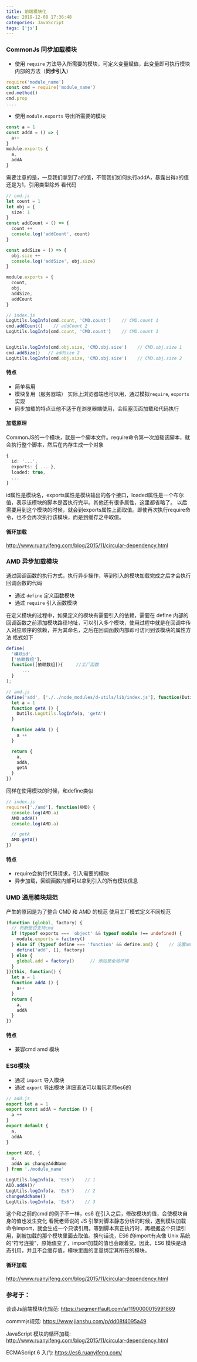 ```yaml
---
title: 前端模块化
date: 2019-12-08 17:36:48
categories: JavaScript
tags: ['js']
---
```


### CommonJs 同步加载模块
- 使用 `require` 方法导入所需要的模块，可定义变量赋值，此变量即可执行模块内部的方法（**同步引入**）
```ts
require('module_name')
const cmd = require('module_name')
cmd.method()
cmd.prop
....
```
- 使用 `module.exports` 导出所需要的模块
```ts
const a = 1
const addA = () => {
  a++
}
module.exports {
  a,
  addA
}
```
需要注意的是，一旦我们拿到了a的值，不管我们如何执行addA，暴露出得a的值还是为1，引用类型除外
看代码
```ts
// cmd.js
let count = 1
let obj = {
  size: 1
}
const addCount = () => {
  count ++
  console.log('addCount', count)
}

const addSize = () => {
  obj.size ++
  console.log('addSize', obj.size)
}

module.exports = {
  count,
  obj,
  addSize,
  addCount
}
```
```ts
// index.js
LogUtils.logInfo(cmd.count, 'CMD.count')    // CMD.count 1
cmd.addCount()    // addCount 2
LogUtils.logInfo(cmd.count, 'CMD.count')    // CMD.count 1


LogUtils.logInfo(cmd.obj.size, 'CMD.obj.size')    // CMD.obj.size 1
cmd.addSize()   // addSize 2
LogUtils.logInfo(cmd.obj.size, 'CMD.obj.size')    // CMD.obj.size 2
```
#### 特点
- 简单易用
- 模块复用（服务器端）
实际上浏览器端也可以用，通过模拟`require`, `exports`实现
- 同步加载的特点让他不适于在浏览器端使用，会阻塞页面加载和代码执行

#### 加载原理
CommonJS的一个模块，就是一个脚本文件。require命令第一次加载该脚本，就会执行整个脚本，然后在内存生成一个对象
```ts
{
  id: '...',
  exports: { ... },
  loaded: true,
  ...
}
```
id属性是模块名，exports属性是模块输出的各个接口，loaded属性是一个布尔值，表示该模块的脚本是否执行完毕。其他还有很多属性，这里都省略了。
以后需要用到这个模块的时候，就会到exports属性上面取值。即使再次执行require命令，也不会再次执行该模块，而是到缓存之中取值。

#### 循环加载
http://www.ruanyifeng.com/blog/2015/11/circular-dependency.html

### AMD 异步加载模块
通过回调函数的执行方式，执行异步操作，等到引入的模块加载完成之后才会执行回调函数的代码
- 通过 `define` 定义函数模块
- 通过 `require` 引入函数模块

在定义模块的过程中，如果定义的模块有需要引入的依赖，需要在 define 内部的回调函数之前添加模块路径地址，可以引入多个模块，使用过程中就是在回调中传入对应顺序的依赖，并为其命名，之后在回调函数内部即可访问到该模块的属性方法
格式如下
```ts
define(
  '模块id',
  ['依赖数组']，
  function([依赖数组]){     //工厂函数
      ...
  }
);
```

```ts
// amd.js
define('add', ['./../node_modules/d-utils/lib/index.js'], function(Dutils) {
  let a = 1
  function getA () {
    Dutils.LogUtils.logInfo(a, 'getA')
  }

  function addA () {
    a ++
  }

  return {
    a,
    addA,
    getA
  }
})
```

同样在使用模块的时候，和define类似
```ts
// index.js
require(['./amd'], function(AMD) {
  console.log(AMD.a)
  AMD.addA()
  console.log(AMD.a)

  // getA
  AMD.getA()
})
```
#### 特点
- require会执行代码请求，引入需要的模块
- 异步加载，回调函数内部可以拿到引入的所有模块信息

### UMD  通用模块规范
产生的原因是为了整合 CMD 和 AMD 的规范 使用工厂模式定义不同规范
```ts
(function (global, factory) {
  // 判断是否支持cmd
  if (typeof exports === 'object' && typeof module !== undefined) {
    module.exports = factory()
  } else if (typeof define === 'function' && define.amd) {    // 设置amd
    define('add', [], factory)
  } else {
    global.add = factory()      // 添加至全局环境
  }
})(this, function() {
  let a = 1
  function addA () {
    a++
  }
  return {
    a,
    addA
  }
})
```
#### 特点
- 兼容cmd  amd 模块

### ES6模块
- 通过 `import` 导入模块
- 通过 `export` 导出模块
详细语法可以看阮老师es6的

```ts
// add.js
export let a = 1
export const addA = function () {
  a ++
}
export default {
  a,
  addA
}
```
```ts
import ADD, {
  a,
  addA as changeAddName
} from './module_name'

LogUtils.logInfo(a, 'Es6')    // 1
ADD.addA()/
LogUtils.logInfo(a, 'Es6')    // 2
changeAddName()
LogUtils.logInfo(a, 'Es6')    // 3
```
这个和之前的cmd 的例子不一样，es6 在引入之后，修改模块的值，会使模块自身的值也发生变化
看阮老师说的
JS 引擎对脚本静态分析的时候，遇到模块加载命令import，就会生成一个只读引用。等到脚本真正执行时，再根据这个只读引用，到被加载的那个模块里面去取值。换句话说，ES6 的import有点像 Unix 系统的“符号连接”，原始值变了，import加载的值也会跟着变。因此，ES6 模块是动态引用，并且不会缓存值，模块里面的变量绑定其所在的模块。

#### 循环加载
http://www.ruanyifeng.com/blog/2015/11/circular-dependency.html

### 参考于：
谈谈Js前端模块化规范: https://segmentfault.com/a/1190000015991869

commmjs规范: https://www.jianshu.com/p/dd08f4095a49

JavaScript 模块的循环加载: http://www.ruanyifeng.com/blog/2015/11/circular-dependency.html

ECMAScript 6 入门: https://es6.ruanyifeng.com/


